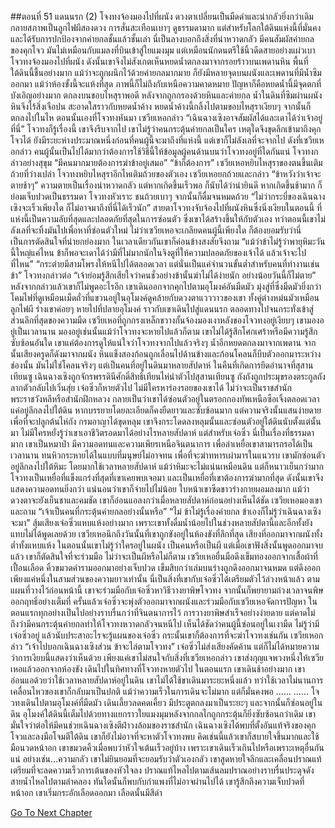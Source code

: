 ##ตอนที่ 51 แดนนรก (2)
โจงทงจ้องมองไปที่ผนัง ดวงตาเปลี่ยนเป็นมืดดำและน่ากลัวยิ่งกว่าเดิม กลายสภาพเป็นลูกไฟผีสองดวง
การสั่นสะเทือนเบาๆ ดูธรรมดามาก แต่สำหรับโลกใต้ดินแห่งนี้ที่มั่นคงและได้รับการปกป้องจากค่ายกลชั้นแล้วชั้นเล่า นี่เป็นลางบอกถึงสิ่งที่น่าหวาดกลัว มีคนสัมผัสค่ายกลของคุกโจว มันไม่เหมือนกับแมลงที่บินเข้าสู่ใยแมงมุม แต่เหมือนนักดนตรีใช้นิ้วดีดสายอย่างแผ่วเบา
โจวทงจ้องมองไปที่ผนัง ดังนั้นเขาจึงไม่สังเกตเห็นหยดน้ำตกลงมาจากรอยร้าวบนเพดานหิน
พื้นที่ใต้ดินนี้ชื้นอย่างมาก แม้ว่าจะถูกผนึกไว้ด้วยค่ายกลมากมาย ก็ยังมีหลายจุดบนผนังและเพดานที่มีน้ำซึมออกมา แม้ว่าห้องขั้งนี้จะแห้งที่สุด ภาพนี้ก็ไม่ถึงกับเหนือความคาดหมาย ปัญหาก็คือหยดน้ำนี้มีจุดตกที่บังเอิญอย่างมาก ตกลงบนขอบไหสุราพอดี
หลังจากถูกกรองด้วยหินและค่ายกล น้ำในดินที่ซึมผ่านผนังหินจึงไร้สิ่งเจือปน สะอาดใสราวกับหยดน้ำค้าง
หยดน้ำค้างนี้กลิ้งไปตามขอบไหสุราเงียบๆ จากนั้นก็ตกลงไปในไห
ตอนนั้นเองที่โจวทงหันมา
เซวียเหอกล่าว “เฉินฉางเซิงอาจสัมผัสได้และเดาได้ว่าเจ้าอยู่ที่นี่”
โจวทงก็รู้เรื่องนี้ เขาจึงรีบจากไป
เขาไม่รู้ว่าคนกระตุ้นค่ายกลเป็นใคร เหตุใดจึงขุดลึกเข้ามาถึงคุกโจวได้
ยังมีระยะห่างประมาณหนึ่งก่อนที่คนผู้นี้จะมาถึงที่แห่งนี้ แต่เขาก็ไม่ลังเลที่จะจากไป
ดังที่เซวียเหอกล่าว คนผู้นั้นเป็นไปได้มากว่าต้องการใช้วิธีนี้ให้ข้อมูลผู้คนด้านบนว่าโจวทงอยู่ที่ใดกันแน่
โจวทงกล่าวอย่างสุขุม “มีคนมากมายต้องการฆ่าข้าอยู่เสมอ”
“ข้าก็ต้องการ”
เซวียเหอหยิบไหสุราของตนขึ้นเติมถ้วยที่ว่างเปล่า
โจวทงหยิบไหสุราอีกไหเติมถ้วยของตัวเอง
เซวียเหอยกถ้วยและกล่าว “ข้าหวังว่าเจ้าจะตายช้าๆ”
ความตายเป็นเรื่องน่าหวาดกลัว แต่หากเกิดขึ้นเร็วพอ ก็นับได้ว่าน่ายินดี หากเกิดขึ้นช้ามาก ก็ย่อมเจ็บปวดเป็นธรรมดา
โจวทงหัวเราะ ชนถ้วยเบาๆ จากนั้นก็ดื่มจนหมดถ้วย
“ไม่ว่ากระบี่ของเฉินฉางเซิงจะเร็วเพียงใด ก็ไม่อาจมาถึงที่นี่ได้เร็วนัก”
สายตาโจวทงจับจ้องไปที่ผนังหินซึ่งนิ่งเงียบในตอนนี้
ที่แห่งนี้เป็นความลับที่สุดและปลอดภัยที่สุดในการซ่อนตัว ซึ่งเขาได้สร้างขึ้นให้กับตัวเอง ทว่าตอนนี้เขาไม่ลังเลที่จะทิ้งมันไปเพื่อหาที่ซ่อนตัวใหม่
ไม่ว่าเซวียเหอจะเกลียดคนผู้นี้เพียงใด ก็ต้องยอมรับว่านี่เป็นการตัดสินใจที่น่ายกย่องมาก ในเวลาเดียวกันเขาก็ค่อนข้างสงสัยจึงถาม “แม้ว่าข้าไม่รู้ว่าพายุหิมะวันนี้ใหญ่แค่ไหน ข้าก็พอจะเดาได้ว่ามีที่ไม่มากนักในจิงตูที่ให้ความปลอดภัยของเจ้าได้ แล้วเจ้าจะไปที่ไหน”
“กระต่ายมีสามโพรงให้หนีไปได้ตลอดเวลา แต่นั่นเป็นแค่จำนวนขั้นต่ำสำหรับคนที่ทำงานเช่นข้า”
โจวทงกล่าวต่อ “เจ้าย่อมรู้สึกเสียใจว่าคนชั่วอย่างข้านั้นฆ่าไม่ได้ง่ายนัก อย่างน้อยวันนี้ก็ไม่ตาย”
หลังจากกล่าวแล้วเขาก็ไม่พูดอะไรอีก เขาเดินออกจากคุกไปตามอุโมงค์อันมืดมัว มุ่งสู่ที่ซึ่งมืดมัวยิ่งกว่า
โคมไฟที่ดูเหมือนเม็ดถั่วที่แขวนอยู่ในอุโมงค์ดูคล้ายกับดวงตาแวววาวของเขา ทั้งคู่ต่างหม่นมัวเหมือนลูกไฟผี
ร่างเขาค่อยๆ หายไปที่ปลายอุโมงค์ ราวกับเขาเดินไปสู่แดนนรก ตลอดทางไปจนกระทั่งเข้าสู่ส่วนลึกที่สุดของความมืด
เซวียเหอที่ถูกกรงเหล็กขวางกั้นจ้องมองเงาหลังของโจวทงอยู่เงียบๆ เขามองอยู่เป็นเวลานาน มองอยู่เช่นนั้นแม้ว่าโจวทงจะหายไปแล้วก็ตาม
เขาไม่ได้รู้สึกโศกเศร้าหรือมีความรู้สึกซับซ้อนอันใด เขาแค่ต้องการดูให้แน่ใจว่าโจวทงจากไปแล้วจริงๆ
น้ำอีกหยดตกลงมาจากเพดาน จากนั้นเสียงครูดก็ดังมาจากผนัง
หินแข็งสองก้อนถูกเลื่อนไปด้านข้างและก้อนโคลนก็บีบตัวออกมาระหว่างช่องนั้น
มันไม่ใช่โคลนจริงๆ แต่เป็นคนที่อยู่ในดินมาหลายสัปดาห์
ในคืนที่เกิดการยึดอำนาจที่สุสานเทียนซู เฉินฉางเซิงถูกจักรพรรดินีศักดิ์สิทธิ์เทียนไห่นำตัวไปสุสานเทียนซู ถังถังถูกประมุขรองตระกูลถังลากตัวกลับไปเวิ่นสุ่ย เจ๋อซิ่วก็หายตัวไป
ไม่มีใครหาร่องรอยของเขาได้ ไม่ว่าจะเป็นราชสำนัก พระราชวังหลีหรือสำนักฝึกหลวง
กลายเป็นว่าเขาได้ซ่อนตัวอยู่ในตรอกกองทัพเหนือซือเจิ้งตลอดเวลา แค่อยู่ลึกลงไปใต้ดิน
หากบรรยายโดยละเอียดก็คงยืดยาวและซับซ้อนมาก แต่ความจริงนั้นแสนง่ายดาย
เพื่อที่จะปลูกต้นไห่ถัง กรมอาญาได้ขุดหลุม เขาจึงกระโดดลงหลุมนั้นและซ่อนตัวอยู่ใต้ดินนับตั้งแต่นั้นมา
ไม่มีใครหยั่งรู้ว่าเขาเอาชีวิตรอดมาได้อย่างไรหลายสัปดาห์
แต่สำหรับเจ๋อซิ่ว นี่เป็นเรื่องที่ธรรมดามาก
เขาเป็นหมาป่า มีความอดทนและความเพียรเหนือจินตนาการ เพื่อล่าเหยื่อเขาสามารถรอได้เป็นเวลานาน ทนหิวกระหายได้ในแบบที่มนุษย์ไม่อาจทน เพื่อที่จะฆ่าทหารเผ่ามารในแนวรบ เขามักซ่อนตัวอยู่ลึกลงไปใต้หิมะ โดยมากใช้เวลาหลายสัปดาห์ แม้ว่าหิมะจะไม่แน่นเหมือนดิน แต่ก็หนาวเย็นกว่ามาก
โจวทงเป็นเหยื่อที่แข็งแกร่งที่สุดที่เขาเคยพบเจอมา และเป็นเหยื่อที่เขาต้องการฆ่ามากที่สุด ดังนั้นเขาจึงแสดงความอดทนยิ่งกว่า แน่นอนว่าเขาก็จ่ายไปไม่น้อย
ใบหน้าเขาซีดขาวร่างกายผอมลงมาก แม้ว่าดวงตาจะยังเย็นชาและคมชัด เขาก็อ่อนแอลงกว่าเมื่อหลายสัปดาห์ก่อนอย่างเห็นได้ชัด
เซวียเหอมองเขาและถาม “เจ้าเป็นคนที่กระตุ้นค่ายกลอย่างนั้นหรือ”
“ไม่ ข้าไม่รู้เรื่องค่ายกล ข้าเองก็ไม่รู้ว่าเฉินฉางเซิงจะมา”
สุ้มเสียงเจ๋อซิ่วแหบแห้งอย่างมาก เพราะเขาทั้งดื่มน้ำน้อยไปในช่วงหลายสัปดานี้และอีกทั้งยังแทบไม่ได้พูดเลยด้วย
เซวียเหอนึกถึงวันนั้นที่เขาถูกขังอยู่ในห้องขังที่ลึกที่สุด เสียงที่ออกมาจากผนังทั้งต่ำทั้งแหบแห้ง
ในตอนนั้นเขาไม่รู้ว่าใครอยู่ในผนัง เป็นคนหรือเป็นผี แต่เมื่อเขาฟังสิ่งนั้นพูดออกมาจบแล้ว เขาก็ตัดสินใจที่จะร่วมมือ ไม่ว่าจะเป็นผีหรือไม่ก็ตาม
เซวียเหอยื่นมือดึงเข็มทองออกจากเสื้อผ้าที่เปื้อนเลือด คิ้วขมวดคำรามออกมาอย่างเจ็บปวด
เข็มสิบกว่าเล่มบนร่างถูกดึงออกมาจนหมด แต่ดึงออกเพียงแค่หนึ่งในสามส่วนของความยาวเท่านั้น นี่เป็นสิ่งที่เขากับเจ๋อซิ่วได้เตรียมตัวไว้ล่วงหน้าแล้ว
ตามแผนที่วางไว้ก่อนหน้านี้ เขาจะร่วมมือกับเจ๋อซิ่วหาวิธีวางยาพิษโจวทง จากนั้นก็พยายามถ่วงเวลาจนพิษออกฤทธิ์อย่างเต็มที่ ครั้นแล้วเจ๋อซิ่วจะพุ่งตัวออกมาจากผนังและร่วมมือกับเซวียเหอจัดการปัญหา ในตอนแรกทุกอย่างเป็นไปอย่างราบรื่นกว่าที่จินตนาการไว้ การวางยาพิษสำเร็จอย่างง่ายดาย แต่คาดไม่ถึงว่ามีคนกระตุ้นค่ายกลทำให้โจวทงหวาดกลัวจนหนีไป
เห็นได้ชัดว่าคนผู้นี้ซ่อนอยู่ในเงามืด ไม่รู้ว่ามีเจ๋อซิ่วอยู่ แล้วนับประสาอะไรจะรู้แผนของเจ๋อซิ่ว กระนั้นเขาก็ต้องการที่จะฆ่าโจวทงเช่นกัน
เซวียเหอกล่าว “เจ้าไปบอกเฉินฉางเซิงส่วน ข้าจะไล่ตามโจวทง”
เจ๋อซิ่วไม่ส่งเสียงคัดค้าน แต่ก็ไม่ได้หมายความว่าการเงียบนี้แสดงว่าเห็นด้วย เพียงแค่เขาไม่สนใจกับสิ่งที่เซวียเหอกล่าว
เขาส่งกุญแจพวงหนึ่งให้เซวียเหอแล้วออกจากห้องขัง เดินไปในทิศทางที่โจวทงหายตัวไป
ในตอนแรก เขาเดินช้าอย่างมาก เขาอ่อนแอด้วยว่าใช้เวลาหลายสัปดาห์อยู่ในดิน เขาไม่ได้ใช้ขาเดินมาระยะหนึ่งแล้ว
ทว่าใช้เวลาไม่นานการเคลื่อนไหวของเขาก็กลับมาเป็นปกติ แม้ว่าความเร็วในการเดินจะไม่มาก แต่ก็มั่นคงพอ
……
……
โจวทงเดินไปตามอุโมงค์ที่มืดมัว เดินเลี้ยวลดคดเคี้ยว มีประตูตกลงมาเป็นระยะๆ และจากนั้นก็ซ่อนอยู่ในดิน
อุโมงค์ใต้ดินนี้เต็มไปด้วยทางแยกราวใยแมงมุมหลังจากกลไกถูกกระตุ้นก็ยิ่งซับซ้อนกว่าเดิม เขามั่นใจว่าต่อให้มีคนช่วยเฉินฉางเซิงตีฝ่าวงล้อมของราชสำนัก เฉินฉางเซิงได้พบที่ตั้งอันแท้จริงของคุกโจวและลงมือโจมตีใต้ดิน เขาก็ยังไม่อาจที่จะหาตัวโจวทงพบ
คิดเช่นนี้แล้วเขาก็สบายใจขึ้นมากและใช้มือนวดหน้าอก
เขาขมวดคิ้วเมื่อพบว่าหัวใจเต้นเร็วอยู่บ้าง เพราะเขาเดินเร็วเกินไปหรือเพราะเหตุอื่นกันแน่
อย่างเช่น...ความกลัว
เขาไม่ยินยอมที่จะยอมรับว่าตัวเองกลัว เขาสูดหายใจลึกและเคลื่อนปราณแท้ เตรียมที่จะลดความเร็วการเต้นของหัวใจลง
ปราณแท้ไหลไปตามเส้นลมปราณอย่างราบรื่นประดุจดังสายน้ำไหลไปตามลำคลอง ทันใดนั้นก็พบกับกำแพงที่ไม่อาจผ่านไปได้
เขารู้สึกถึงความเจ็บปวดที่หน้าอก
เขาเริ่มกระอักเลือดออกมา
เลือดนั้นมีสีดำ


[Go To Next Chapter]( ./724.md)